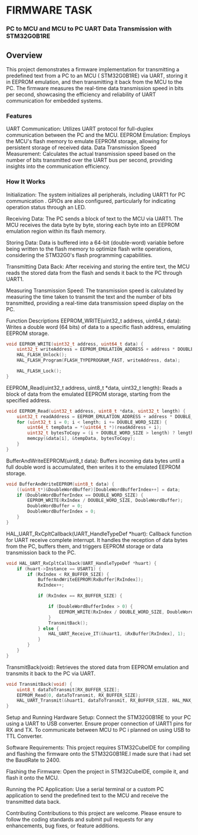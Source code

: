 # FIRMWARE TASK
### PC to MCU and MCU to PC UART Data Transmission with STM32G0B1RE
## Overview
This project demonstrates a firmware implementation for transmitting a predefined text from a PC to an MCU ( STM32G0B1RE) via UART, storing it in EEPROM emulation, and then transmitting it back from the MCU to the PC. The firmware measures the real-time data transmission speed in bits per second, showcasing the efficiency and reliability of UART communication for embedded systems.

### Features
UART Communication: Utilizes UART protocol for full-duplex communication between the PC and the MCU.
EEPROM Emulation: Employs the MCU's flash memory to emulate EEPROM storage, allowing for persistent storage of received data.
Data Transmission Speed Measurement: Calculates the actual transmission speed based on the number of bits transmitted over the UART bus per second, providing insights into the communication efficiency.

### How It Works

Initialization: The system initializes all peripherals, including UART1 for PC communication . GPIOs are also configured, particularly for indicating operation status through an LED.

Receiving Data: The PC sends a block of text to the MCU via UART1. The MCU receives the data byte by byte, storing each byte into an EEPROM emulation region within its flash memory.

Storing Data: Data is buffered into a 64-bit (double-word) variable before being written to the flash memory to optimize flash write operations, considering the STM32G0's flash programming capabilities.

Transmitting Data Back: After receiving and storing the entire text, the MCU reads the stored data from the flash and sends it back to the PC through UART1.

Measuring Transmission Speed: The transmission speed is calculated by measuring the time taken to transmit the text and the number of bits transmitted, providing a real-time data transmission speed display on the PC.

Function Descriptions
EEPROM_WRITE(uint32_t address, uint64_t data): Writes a double word (64 bits) of data to a specific flash address, emulating EEPROM storage.
```c
void EEPROM_WRITE(uint32_t address, uint64_t data) {
    uint32_t writeAddress = EEPROM_EMULATION_ADDRESS + address * DOUBLE_WORD_SIZE;
    HAL_FLASH_Unlock();
    HAL_FLASH_Program(FLASH_TYPEPROGRAM_FAST, writeAddress, data);

    HAL_FLASH_Lock();
}
```
EEPROM_Read(uint32_t address, uint8_t *data, uint32_t length): Reads a block of data from the emulated EEPROM storage, starting from the specified address.
```c
void EEPROM_Read(uint32_t address, uint8_t *data, uint32_t length) {
    uint32_t readAddress = EEPROM_EMULATION_ADDRESS + address * DOUBLE_WORD_SIZE;
    for (uint32_t i = 0; i < length; i += DOUBLE_WORD_SIZE) {
        uint64_t tempData = *(uint64_t *)(readAddress + i);
        uint32_t bytesToCopy = (i + DOUBLE_WORD_SIZE > length) ? length % DOUBLE_WORD_SIZE : DOUBLE_WORD_SIZE;
        memcpy(&data[i], &tempData, bytesToCopy);
    }
}
```
BufferAndWriteEEPROM(uint8_t data): Buffers incoming data bytes until a full double word is accumulated, then writes it to the emulated EEPROM storage.
```c
void BufferAndWriteEEPROM(uint8_t data) {
    ((uint8_t*)&DoubleWordBuffer)[DoubleWordBufferIndex++] = data;
    if (DoubleWordBufferIndex == DOUBLE_WORD_SIZE) {
        EEPROM_WRITE(RxIndex / DOUBLE_WORD_SIZE, DoubleWordBuffer);
        DoubleWordBuffer = 0;
        DoubleWordBufferIndex = 0;
    }
}
```
HAL_UART_RxCpltCallback(UART_HandleTypeDef *huart): Callback function for UART receive complete interrupt. It handles the reception of data bytes from the PC, buffers them, and triggers EEPROM storage or data transmission back to the PC.
```c
void HAL_UART_RxCpltCallback(UART_HandleTypeDef *huart) {
    if (huart->Instance == USART1) {
        if (RxIndex < RX_BUFFER_SIZE) {
            BufferAndWriteEEPROM(RxBuffer[RxIndex]);
            RxIndex++;

            if (RxIndex == RX_BUFFER_SIZE) {

                if (DoubleWordBufferIndex > 0) {
                    EEPROM_WRITE(RxIndex / DOUBLE_WORD_SIZE, DoubleWordBuffer);
                }
                TransmitBack();
            } else {
                HAL_UART_Receive_IT(&huart1, &RxBuffer[RxIndex], 1);
            }
        }
    }
}
```
TransmitBack(void): Retrieves the stored data from EEPROM emulation and transmits it back to the PC via UART.
```c
void TransmitBack(void) {
    uint8_t dataToTransmit[RX_BUFFER_SIZE];
    EEPROM_Read(0, dataToTransmit, RX_BUFFER_SIZE);
    HAL_UART_Transmit(&huart1, dataToTransmit, RX_BUFFER_SIZE, HAL_MAX_DELAY);
}
```

Setup and Running
Hardware Setup: Connect the STM32G0B1RE to your PC using a UART to USB converter. Ensure proper connection of UART1 pins for RX and TX. To communicate between MCU to PC i planned on using USB to TTL Converter.

Software Requirements: This project requires STM32CubeIDE for compiling and flashing the firmware onto the STM32G0B1RE.I made sure that i had set the BaudRate to 2400.

Flashing the Firmware: Open the project in STM32CubeIDE, compile it, and flash it onto the MCU.

Running the PC Application: Use a serial terminal or a custom PC application to send the predefined text to the MCU and receive the transmitted data back.

Contributing
Contributions to this project are welcome. Please ensure to follow the coding standards and submit pull requests for any enhancements, bug fixes, or feature additions.
